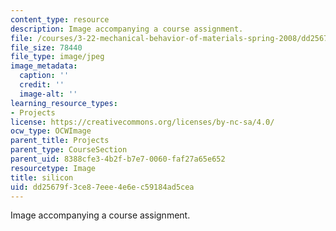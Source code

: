 ```yaml
---
content_type: resource
description: Image accompanying a course assignment.
file: /courses/3-22-mechanical-behavior-of-materials-spring-2008/dd25679f3ce87eee4e6ec59184ad5cea_silicon.jpg
file_size: 78440
file_type: image/jpeg
image_metadata:
  caption: ''
  credit: ''
  image-alt: ''
learning_resource_types:
- Projects
license: https://creativecommons.org/licenses/by-nc-sa/4.0/
ocw_type: OCWImage
parent_title: Projects
parent_type: CourseSection
parent_uid: 8388cfe3-4b2f-b7e7-0060-faf27a65e652
resourcetype: Image
title: silicon
uid: dd25679f-3ce8-7eee-4e6e-c59184ad5cea
---
```

Image accompanying a course assignment.